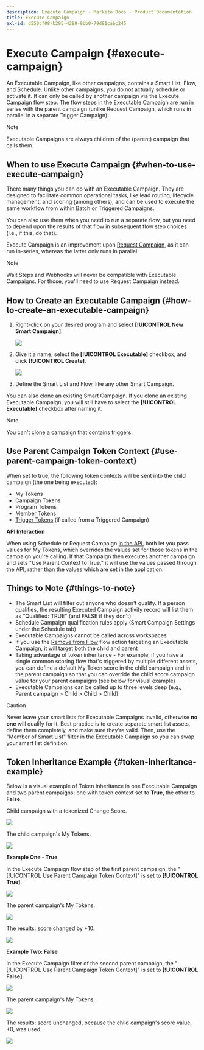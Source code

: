 ```yaml
---
description: Execute Campaign - Marketo Docs - Product Documentation
title: Execute Campaign
exl-id: d550cf08-b295-4289-9bb0-79d81cabc245
---
```

# Execute Campaign {#execute-campaign}

An Executable Campaign, like other campaigns, contains a Smart List, Flow, and Schedule. Unlike other campaigns, you do not actually schedule or activate it. It can only be called by another campaign via the Execute Campaign flow step. The flow steps in the Executable Campaign are run in series with the parent campaign (unlike Request Campaign, which runs in parallel in a separate Trigger Campaign).

>[!NOTE]
>
>Executable Campaigns are always children of the (parent) campaign that calls them.

## When to use Execute Campaign {#when-to-use-execute-campaign}

There many things you can do with an Executable Campaign. They are designed to facilitate common operational tasks, like lead routing, lifecycle management, and scoring (among others), and can be used to execute the same workflow from within Batch or Triggered Campaigns.

You can also use them when you need to run a separate flow, but you need to depend upon the results of that flow in subsequent flow step choices (i.e., if this, do that).

Execute Campaign is an improvement upon [Request Campaign](/help/marketo/product-docs/core-marketo-concepts/smart-campaigns/flow-actions/request-campaign.md), as it can run in-series, whereas the latter only runs in parallel.

>[!NOTE]
>
>Wait Steps and Webhooks will never be compatible with Executable Campaigns. For those, you'll need to use Request Campaign instead.

## How to Create an Executable Campaign {#how-to-create-an-executable-campaign}

1. Right-click on your desired program and select **[!UICONTROL New Smart Campaign]**.

   ![](assets/execute-campaign-1.png)

1. Give it a name, select the **[!UICONTROL Executable]** checkbox, and click **[!UICONTROL Create]**.

   ![](assets/execute-campaign-2.png)

1. Define the Smart List and Flow, like any other Smart Campaign.

You can also clone an existing Smart Campaign. If you clone an existing Executable Campaign, you will still have to select the **[!UICONTROL Executable]** checkbox after naming it.

>[!NOTE]
>
>You can't clone a campaign that contains triggers.

## Use Parent Campaign Token Context {#use-parent-campaign-token-context}

When set to true, the following token contexts will be sent into the child campaign (the one being executed):

* My Tokens
* Campaign Tokens
* Program Tokens
* Member Tokens
* [Trigger Tokens](/help/marketo/product-docs/marketo-sales-insight/msi-for-salesforce/features/tabs-in-the-msi-panel/interesting-moments/trigger-tokens-for-interesting-moments.md) (if called from a Triggered Campaign)

**API Interaction**

When using Schedule or Request Campaign [in the API](https://developers.marketo.com/rest-api/assets/smart-campaigns/#batch), both let you pass values for My Tokens, which overrides the values set for those tokens in the campaign you're calling. If that Campaign then executes another campaign and sets "Use Parent Context to True," it will use the values passed through the API, rather than the values which are set in the application.

## Things to Note {#things-to-note}

* The Smart List will filter out anyone who doesn't qualify. If a person qualifies, the resulting Executed Campaign activity record will list them as "Qualified: TRUE" (and FALSE if they don't)
* Schedule Campaign qualification rules apply (Smart Campaign Settings under the Schedule tab)
* Executable Campaigns cannot be called across workspaces
* If you use the [Remove from Flow](/help/marketo/product-docs/core-marketo-concepts/smart-campaigns/flow-actions/remove-from-flow.md) flow action targeting an Executable Campaign, it will target both the child and parent
* Taking advantage of token inheritance - For example, if you have a single common scoring flow that's triggered by multiple different assets, you can define a default My Token score in the child campaign and in the parent campaign so that you can override the child score campaign value for your parent campaigns (see below for visual example)
* Executable Campaigns can be called up to three levels deep (e.g., Parent campaign > Child > Child > Child)

>[!CAUTION]
>
>Never leave your smart lists for Executable Campaigns invalid, otherwise **no one** will qualify for it. Best practice is to create separate smart list assets, define them completely, and make sure they're valid. Then, use the "Member of Smart List" filter in the Executable Campaign so you can swap your smart list definition.

## Token Inheritance Example {#token-inheritance-example}

Below is a visual example of Token Inheritance in one Executable Campaign and two parent campaigns: one with token context set to **True**, the other to **False**.

Child campaign with a tokenized Change Score.

![](assets/execute-campaign-3.png)

The child campaign's My Tokens.

![](assets/execute-campaign-4.png)

**Example One - True**

In the Execute Campaign flow step of the first parent campaign, the "[!UICONTROL Use Parent Campaign Token Context]" is set to **[!UICONTROL True]**.

![](assets/execute-campaign-5.png)

The parent campaign's My Tokens.

![](assets/execute-campaign-6.png)

The results: score changed by +10.

![](assets/execute-campaign-7.png)

**Example Two: False**

In the Execute Campaign filter of the second parent campaign, the "[!UICONTROL Use Parent Campaign Token Context]" is set to **[!UICONTROL False]**.

![](assets/execute-campaign-8.png)

The parent campaign's My Tokens.

![](assets/execute-campaign-9.png)

The results: score unchanged, because the child campaign's score value, +0, was used.

![](assets/execute-campaign-10.png)
